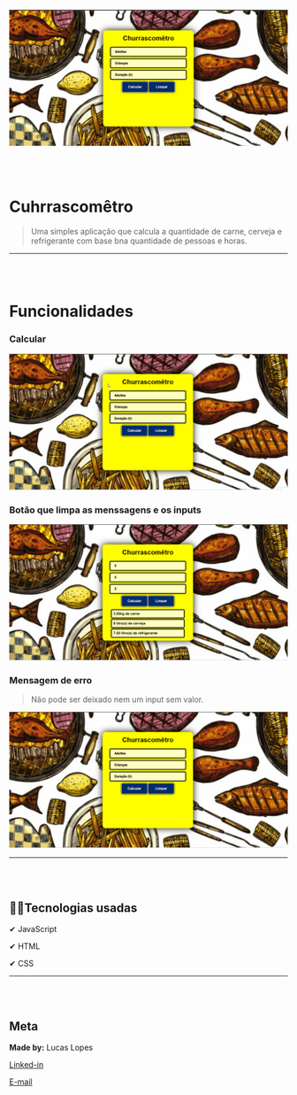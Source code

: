 

![Churrascomêtro](img/readme/churras..gif)
<br/><br/><br/><br/>

# Cuhrrascomêtro

>Uma simples aplicação que calcula a quantidade de carne, cerveja e refrigerante com base bna quantidade de pessoas e horas. 
---
<br/><br/>

# Funcionalidades

### Calcular
![Botão 'Calcular'](img/readme/calc.gif)
<br/>

### Botão que limpa as menssagens e os inputs
![Botão 'Limpar'](img/readme/limp..gif)
<br/>

### Mensagem de erro
>Não pode ser deixado nem um input sem valor.

![Mensagem de erro](img/readme/erro.gif)
<br/>

----
<br/><br/>

## 👨‍💻Tecnologias usadas

✔ JavaScript

✔ HTML

✔ CSS


---
<br/><br/>

## Meta
**Made by:** Lucas Lopes

[Linked-in](https://www.linkedin.com/in/lucas-lopes-840965190/ "My Linked-in")

[E-mail](mailto:lucas.santos.pessoal@outlook.com "My e-mail")

 
